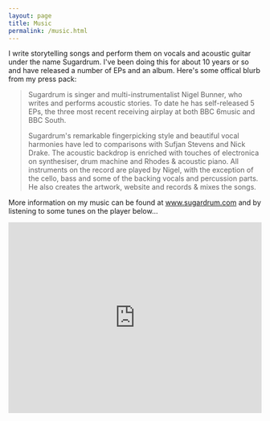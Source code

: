 ```yaml
---
layout: page
title: Music
permalink: /music.html
---
```


<p>I write storytelling songs and perform them on vocals and acoustic guitar under the name Sugardrum. I've been doing this for about 10 years or so and have released a number of EPs and an album. Here's some offical blurb from my press pack:</p>

<blockquote><p>Sugardrum is singer and multi-instrumentalist Nigel Bunner, who writes and performs acoustic stories. To date he has self-released 5 EPs, the three most recent receiving airplay at both BBC 6music and BBC South.</p>

<p>Sugardrum's remarkable fingerpicking style and beautiful vocal harmonies have led to comparisons with Sufjan Stevens and Nick Drake. The acoustic backdrop is enriched with touches of electronica on synthesiser, drum machine and Rhodes & acoustic piano. All  instruments on the record are played by Nigel, with the exception of the cello, bass and some of the backing vocals and percussion parts. He also creates the artwork, website and records & mixes the songs.</p>
</blockquote>

<p>More information on my music can be found at <a href="http://www.sugardrum.com/" target="_new">www.sugardrum.com</a> and by listening to some tunes on the player below&#8230;</p>

<div class="soundcloud_player"><iframe width="100%" height="380" scrolling="no" frameborder="no" src="http://w.soundcloud.com/player/?url=http%3A%2F%2Fapi.soundcloud.com%2Fplaylists%2F678398&amp;auto_play=false&amp;show_artwork=true&amp;color=A7CBCF"></iframe></div>
							